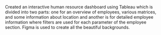 Created an interactive human resource dashboard using Tableau which is divided into two parts: one for an overview of employees, various matrices, and some information about 
location and another is for detailed employee information where filters are used for each parameter of the employee section.
Figma is used to create all the beautiful backgrounds.
